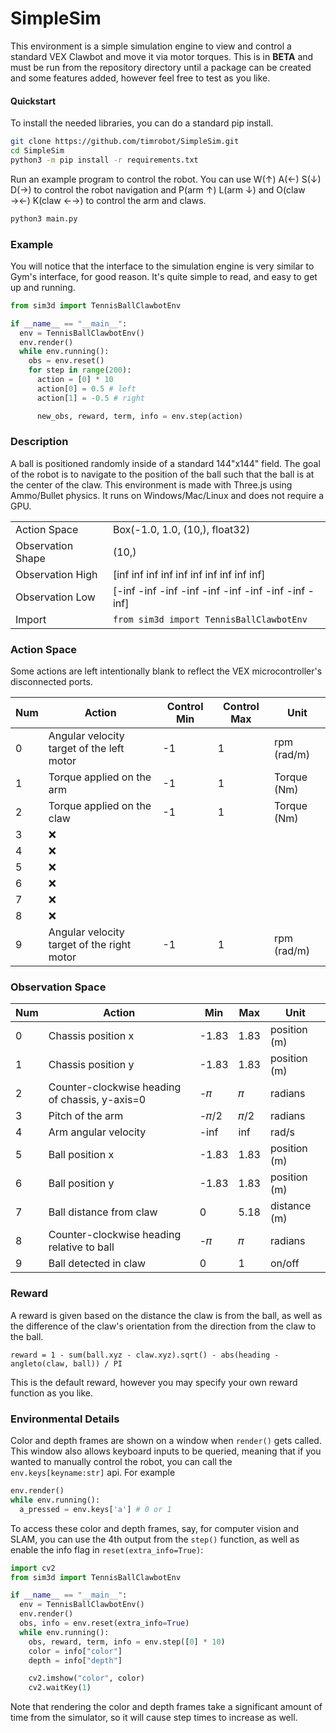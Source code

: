 # SimpleSim
This environment is a simple simulation engine to view and control a standard VEX Clawbot and move it via motor torques. This is in <b>BETA</b> and must be run from the repository directory until a package can be created and some features added, however feel free to test as you like.

#### Quickstart
To install the needed libraries, you can do a standard pip install.

```bash
git clone https://github.com/timrobot/SimpleSim.git
cd SimpleSim
python3 -m pip install -r requirements.txt
```

Run an example program to control the robot. You can use W(↑) A(←) S(↓) D(→) to control the robot navigation and P(arm ↑) L(arm ↓) and O(claw →←) K(claw ←→) to control the arm and claws.

```bash
python3 main.py
```

### Example
You will notice that the interface to the simulation engine is very similar to Gym's interface, for good reason. It's quite simple to read, and easy to get up and running.

```python
from sim3d import TennisBallClawbotEnv

if __name__ == "__main__":
  env = TennisBallClawbotEnv()
  env.render()
  while env.running():
    obs = env.reset()
    for step in range(200):
      action = [0] * 10
      action[0] = 0.5 # left
      action[1] = -0.5 # right

      new_obs, reward, term, info = env.step(action)
```

### Description
A ball is positioned randomly inside of a standard 144"x144" field. The goal of the robot is to navigate to the position of the ball such that the ball is at the center of the claw. This environment is made with Three.js using Ammo/Bullet physics. It runs on Windows/Mac/Linux and does not require a GPU.

|  |  |
| -- | -- |
| Action Space | Box(-1.0, 1.0, (10,), float32) |
| Observation Shape | (10,) |
| Observation High | [inf inf inf inf inf inf inf inf inf inf] |
| Observation Low | [-inf -inf -inf -inf -inf -inf -inf -inf -inf -inf] |
| Import | `from sim3d import TennisBallClawbotEnv` |

### Action Space
Some actions are left intentionally blank to reflect the VEX microcontroller's disconnected ports.

| Num | Action | Control Min | Control Max | Unit |
| --- | ------ | ----------- | ----------- | ---- |
| 0 | Angular velocity target of the left motor | -1 | 1 | rpm (rad/m) |
| 1 | Torque applied on the arm | -1 | 1 | Torque (Nm) |
| 2 | Torque applied on the claw | -1 | 1 | Torque (Nm) |
| 3 | ❌ |  |  |  |
| 4 | ❌ |  |  |  |
| 5 | ❌ |  |  |  |
| 6 | ❌ |  |  |  |
| 7 | ❌ |  |  |  |
| 8 | ❌ |  |  |  |
| 9 | Angular velocity target of the right motor | -1 | 1 | rpm (rad/m) |

### Observation Space

| Num | Action | Min | Max | Unit |
| --- | ------ | --- | --- | ---- |
| 0 | Chassis position x | -1.83 | 1.83 | position (m) |
| 1 | Chassis position y | -1.83 | 1.83 | position (m) |
| 2 | Counter-clockwise heading of chassis, y-axis=0 | -𝜋 | 𝜋 | radians |
| 3 | Pitch of the arm | -𝜋/2 | 𝜋/2 | radians |
| 4 | Arm angular velocity | -inf | inf | rad/s |
| 5 | Ball position x | -1.83 | 1.83 | position (m) |
| 6 | Ball position y | -1.83 | 1.83 | position (m) |
| 7 | Ball distance from claw | 0 | 5.18 | distance (m) |
| 8 | Counter-clockwise heading relative to ball | -𝜋 | 𝜋 | radians |
| 9 | Ball detected in claw | 0 | 1 | on/off |

### Reward
A reward is given based on the distance the claw is from the ball, as well as the difference of the claw's orientation from the direction from the claw to the ball.

`reward = 1 - sum(ball.xyz - claw.xyz).sqrt() - abs(heading - angleto(claw, ball)) / PI`

This is the default reward, however you may specify your own reward function as you like.

### Environmental Details
Color and depth frames are shown on a window when `render()` gets called. This window also allows keyboard inputs to be queried, meaning that if you wanted to
manually control the robot, you can call the `env.keys[keyname:str]` api. For example

```python
env.render()
while env.running():
  a_pressed = env.keys['a'] # 0 or 1
```

To access these color and depth frames, say, for computer vision and SLAM, you can use the 4th output from the `step()` function, as well as enable the info flag in `reset(extra_info=True)`:

```python
import cv2
from sim3d import TennisBallClawbotEnv

if __name__ == "__main__":
  env = TennisBallClawbotEnv()
  env.render()
  obs, info = env.reset(extra_info=True)
  while env.running():
    obs, reward, term, info = env.step([0] * 10)
    color = info["color"]
    depth = info["depth"]

    cv2.imshow("color", color)
    cv2.waitKey(1)
```

Note that rendering the color and depth frames take a significant amount of time from the simulator, so it will cause step times to increase as well.